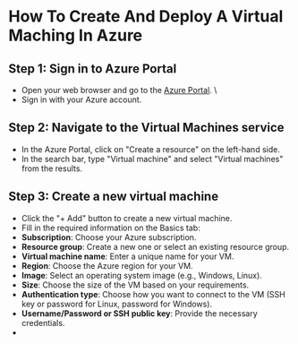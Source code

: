 # How To Create And Deploy A Virtual Maching In Azure 
## Step 1: Sign in to Azure Portal
- Open your web browser and go to the [Azure Portal](https://portal.azure.com/).  \
- Sign in with your Azure account.
## Step 2: Navigate to the Virtual Machines service  
- In the Azure Portal, click on "Create a resource" on the left-hand side.
- In the search bar, type "Virtual machine" and select "Virtual machines" from the results.
## Step 3: Create a new virtual machine  
- Click the "+ Add" button to create a new virtual machine.
- Fill in the required information on the Basics tab:
- **Subscription**: Choose your Azure subscription.
- **Resource group**: Create a new one or select an existing resource group.
- **Virtual machine name**: Enter a unique name for your VM.
- **Region**: Choose the Azure region for your VM.
- **Image**: Select an operating system image (e.g., Windows, Linux).
- **Size**: Choose the size of the VM based on your requirements.
- **Authentication type**: Choose how you want to connect to the VM (SSH key or password for Linux, password for Windows).
- **Username/Password or SSH public key**: Provide the necessary credentials.
- 
